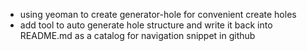 * using yeoman to create generator-hole for convenient create holes
* add tool to auto generate hole structure and write it back into README.md as a catalog for navigation snippet in github
